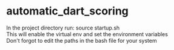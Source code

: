 # automatic_dart_scoring
In the project directory run: source startup.sh 
<br />
This will enable the virtual env and set the environment variables
<br />
Don't forgot to edit the paths in the bash file for your system
